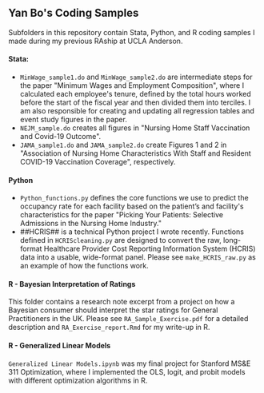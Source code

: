 ## Yan Bo's Coding Samples
Subfolders in this repository contain Stata, Python, and R coding samples I made during my previous RAship at UCLA Anderson.

#### Stata:
- `MinWage_sample1.do` and `MinWage_sample2.do` are intermediate steps for the paper "Minimum Wages and Employment Composition", where I calculated each employee's tenure, defined by the total hours worked before the start of the fiscal year and then divided them into terciles. I am also responsible for creating and updating all regression tables and event study figures in the paper.
- `NEJM_sample.do` creates all figures in "Nursing Home Staff Vaccination and Covid-19 Outcome".
- `JAMA_sample1.do` and `JAMA_sample2.do` create Figures 1 and 2 in "Association of Nursing Home Characteristics With Staff and Resident COVID-19 Vaccination Coverage", respectively.

#### Python
- `Python_functions.py` defines the core functions we use to predict the occupancy rate for each facility based on the patient’s and facility's characteristics for the paper "Picking Your Patients: Selective Admissions in the Nursing Home Industry."
- ##HCRIS## is a technical Python project I wrote recently. Functions defined in `HCRIScleaning.py` are designed to convert the raw, long-format Healthcare Provider Cost Reporting Information System (HCRIS) data into a usable, wide-format panel. Please see `make_HCRIS_raw.py` as an example of how the functions work.

#### R - Bayesian Interpretation of Ratings
This folder contains a research note excerpt from a project on how a Bayesian consumer should interpret the star ratings for General Practitioners in the UK. Please see `RA_Sample_Exercise.pdf` for a detailed description and `RA_Exercise_report.Rmd` for my write-up in R.

#### R - Generalized Linear Models
`Generalized Linear Models.ipynb` was my final project for Stanford MS&E 311 Optimization, where I implemented the OLS, logit, and probit models with different optimization algorithms in R.



